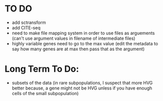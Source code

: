 # TO DO
- add sctransform
- add CITE-seq
- need to make file mapping system in order to use files as arguements (can't use argument values in filename of intermediate files)
- highly variable genes need to go to the max value (edit the metadata to say how many genes are at max then pass that as the argument)

# Long Term To Do:
- subsets of the data (in rare subpopulations, I suspect that more HVG better because, a gene might not be HVG unless if you have enough cells of the small subpopulation)
